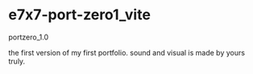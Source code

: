 # e7x7-port-zero1_vite

portzero_1.0

the first version of my first portfolio.
sound and visual is made by yours truly.
